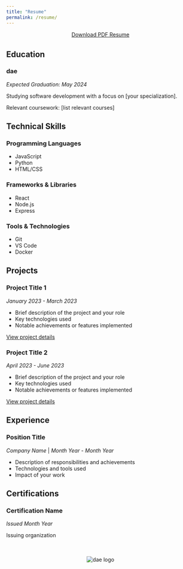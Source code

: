 ```yaml
---
title: "Resume"
permalink: /resume/
---
```


<div style="text-align: center; margin-bottom: 2rem;">
  <a href="/assets/files/jordan-fields-resume.pdf" target="_blank" class="btn btn--primary"><i class="fas fa-download"></i> Download PDF Resume</a>
</div>

## Education

### dae
*Expected Graduation: May 2024*

Studying software development with a focus on [your specialization].

Relevant coursework: [list relevant courses]

<!-- Add previous education if applicable -->

## Technical Skills

### Programming Languages
- JavaScript
- Python
- HTML/CSS
<!-- Add more as needed -->

### Frameworks & Libraries
- React
- Node.js
- Express
<!-- Add more as needed -->

### Tools & Technologies
- Git
- VS Code
- Docker
<!-- Add more as needed -->

## Projects

### Project Title 1
*January 2023 - March 2023*

- Brief description of the project and your role
- Key technologies used
- Notable achievements or features implemented

[View project details](/projects/#project1)

### Project Title 2
*April 2023 - June 2023*

- Brief description of the project and your role
- Key technologies used
- Notable achievements or features implemented

[View project details](/projects/#project2)

## Experience

<!-- If you have relevant work experience, add it here -->
### Position Title
*Company Name* | *Month Year - Month Year*

- Description of responsibilities and achievements
- Technologies and tools used
- Impact of your work

## Certifications

<!-- Add any relevant certifications -->
### Certification Name
*Issued Month Year*

Issuing organization

<div style="text-align: center; margin-top: 3rem;">
  <img src="/assets/img/dae-web.avif" alt="dae logo" style="max-width: 150px; height: auto;">
</div>